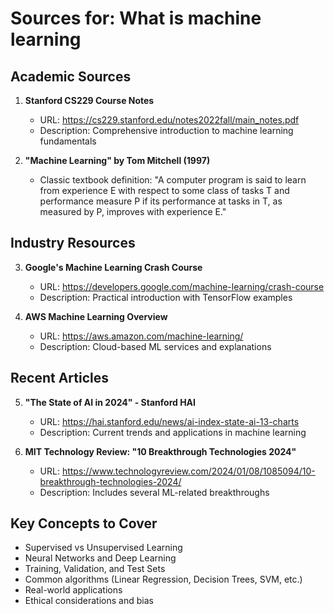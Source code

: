 # Sources for: What is machine learning

## Academic Sources

1. **Stanford CS229 Course Notes**
   - URL: https://cs229.stanford.edu/notes2022fall/main_notes.pdf
   - Description: Comprehensive introduction to machine learning fundamentals

2. **"Machine Learning" by Tom Mitchell (1997)**
   - Classic textbook definition: "A computer program is said to learn from experience E with respect to some class of tasks T and performance measure P if its performance at tasks in T, as measured by P, improves with experience E."

## Industry Resources

3. **Google's Machine Learning Crash Course**
   - URL: https://developers.google.com/machine-learning/crash-course
   - Description: Practical introduction with TensorFlow examples

4. **AWS Machine Learning Overview**
   - URL: https://aws.amazon.com/machine-learning/
   - Description: Cloud-based ML services and explanations

## Recent Articles

5. **"The State of AI in 2024" - Stanford HAI**
   - URL: https://hai.stanford.edu/news/ai-index-state-ai-13-charts
   - Description: Current trends and applications in machine learning

6. **MIT Technology Review: "10 Breakthrough Technologies 2024"**
   - URL: https://www.technologyreview.com/2024/01/08/1085094/10-breakthrough-technologies-2024/
   - Description: Includes several ML-related breakthroughs

## Key Concepts to Cover

- Supervised vs Unsupervised Learning
- Neural Networks and Deep Learning
- Training, Validation, and Test Sets
- Common algorithms (Linear Regression, Decision Trees, SVM, etc.)
- Real-world applications
- Ethical considerations and bias
